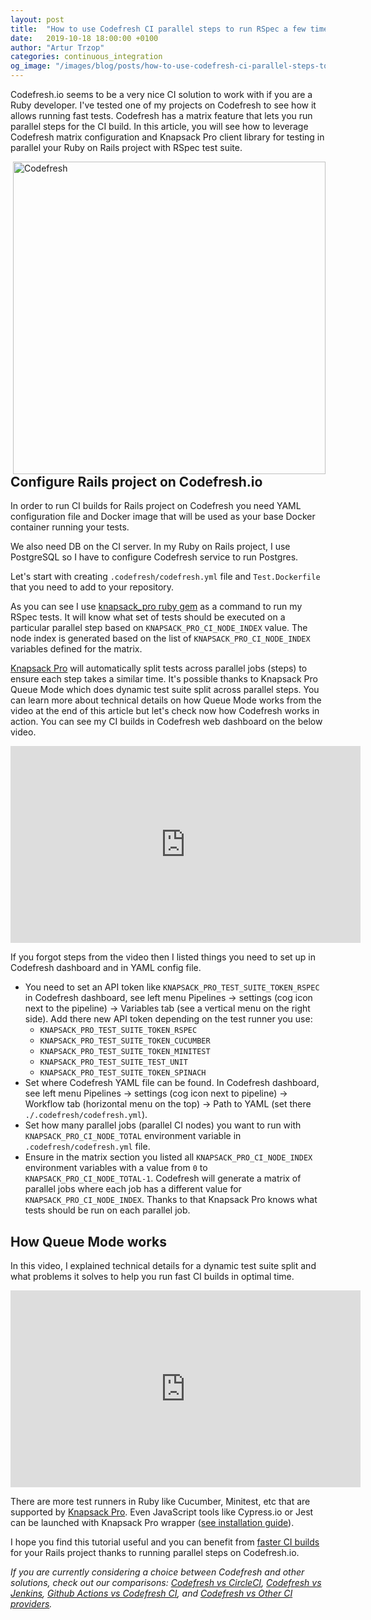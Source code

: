 ```yaml
---
layout: post
title:  "How to use Codefresh CI parallel steps to run RSpec a few times faster for Rails project"
date:   2019-10-18 18:00:00 +0100
author: "Artur Trzop"
categories: continuous_integration
og_image: "/images/blog/posts/how-to-use-codefresh-ci-parallel-steps-to-run-rspec-a-few-times-faster-for-rails-project/codefresh.png"
---
```


Codefresh.io seems to be a very nice CI solution to work with if you are a Ruby developer. I've tested one of my projects on Codefresh to see how it allows running fast tests. Codefresh has a matrix feature that lets you run parallel steps for the CI build. In this article, you will see how to leverage Codefresh matrix configuration and Knapsack Pro client library for testing in parallel your Ruby on Rails project with RSpec test suite.

<img src="/images/blog/posts/how-to-use-codefresh-ci-parallel-steps-to-run-rspec-a-few-times-faster-for-rails-project/codefresh.png" style="width:500px;margin-left: 15px;float:right;" alt="Codefresh" />

## Configure Rails project on Codefresh.io

In order to run CI builds for Rails project on Codefresh you need YAML configuration file and Docker image that will be used as your base Docker container running your tests.

We also need DB on the CI server. In my Ruby on Rails project, I use PostgreSQL so I have to configure Codefresh service to run Postgres.

Let's start with creating `.codefresh/codefresh.yml` file and `Test.Dockerfile` that you need to add to your repository.

<script src="https://gist.github.com/ArturT/722bccf19bfdce3e5d2dbbc2cb89834a.js"></script>

As you can see I use <a href="https://knapsackpro.com?utm_source=docs_knapsackpro&utm_medium=blog_post&utm_campaign=how-to-use-codefresh-ci-parallel-steps-to-run-rspec-a-few-times-faster-for-rails-project">knapsack_pro ruby gem</a> as a command to run my RSpec tests. It will know what set of tests should be executed on a particular parallel step based on `KNAPSACK_PRO_CI_NODE_INDEX` value. The node index is generated based on the list of `KNAPSACK_PRO_CI_NODE_INDEX`
variables defined for the matrix.

<a href="https://knapsackpro.com?utm_source=docs_knapsackpro&utm_medium=blog_post&utm_campaign=how-to-use-codefresh-ci-parallel-steps-to-run-rspec-a-few-times-faster-for-rails-project">Knapsack Pro</a> will automatically split tests across parallel jobs (steps) to ensure each step takes a similar time. It's possible thanks to Knapsack Pro Queue Mode which does dynamic test suite split across parallel steps. You can learn more about technical details on how Queue Mode works from the video at the end of this article but let's check now how Codefresh works in action. You can see my CI builds in Codefresh web dashboard on the below video.

<iframe width="560" height="315" src="https://www.youtube.com/embed/6yaE63RGZ0M" frameborder="0" allow="accelerometer; autoplay; encrypted-media; gyroscope; picture-in-picture" allowfullscreen></iframe>

If you forgot steps from the video then I listed things you need to set up in Codefresh dashboard and in YAML config file.

* You need to set an API token like `KNAPSACK_PRO_TEST_SUITE_TOKEN_RSPEC` in Codefresh dashboard, see left menu Pipelines -> settings (cog icon next to the pipeline) -> Variables tab (see a vertical menu on the right side). Add there new API token depending on the test runner you use:
  * `KNAPSACK_PRO_TEST_SUITE_TOKEN_RSPEC`
  * `KNAPSACK_PRO_TEST_SUITE_TOKEN_CUCUMBER`
  * `KNAPSACK_PRO_TEST_SUITE_TOKEN_MINITEST`
  * `KNAPSACK_PRO_TEST_SUITE_TEST_UNIT`
  * `KNAPSACK_PRO_TEST_SUITE_TOKEN_SPINACH`
* Set where Codefresh YAML file can be found. In Codefresh dashboard, see left menu Pipelines -> settings (cog icon next to pipeline) -> Workflow tab (horizontal menu on the top) -> Path to YAML (set there `./.codefresh/codefresh.yml`).
* Set how many parallel jobs (parallel CI nodes) you want to run with `KNAPSACK_PRO_CI_NODE_TOTAL` environment variable in `.codefresh/codefresh.yml` file.
* Ensure in the matrix section you listed all `KNAPSACK_PRO_CI_NODE_INDEX` environment variables with a value from `0` to `KNAPSACK_PRO_CI_NODE_TOTAL-1`. Codefresh will generate a matrix of parallel jobs where each job has a different value for `KNAPSACK_PRO_CI_NODE_INDEX`. Thanks to that Knapsack Pro knows what tests should be run on each parallel job.

## How Queue Mode works

In this video, I explained technical details for a dynamic test suite split and what problems it solves to help you run fast CI builds in optimal time.

<iframe width="560" height="315" src="https://www.youtube.com/embed/hUEB1XDKEFY" frameborder="0" allow="accelerometer; autoplay; encrypted-media; gyroscope; picture-in-picture" allowfullscreen></iframe>

There are more test runners in Ruby like Cucumber, Minitest, etc that are supported by <a href="https://knapsackpro.com?utm_source=docs_knapsackpro&utm_medium=blog_post&utm_campaign=how-to-use-codefresh-ci-parallel-steps-to-run-rspec-a-few-times-faster-for-rails-project">Knapsack Pro</a>. Even JavaScript tools like Cypress.io or Jest can be launched with Knapsack Pro wrapper ([see installation guide](/integration/)).

I hope you find this tutorial useful and you can benefit from [faster CI builds](https://knapsackpro.com?utm_source=docs_knapsackpro&utm_medium=blog_post&utm_campaign=how-to-use-codefresh-ci-parallel-steps-to-run-rspec-a-few-times-faster-for-rails-project) for your Rails project thanks to running parallel steps on Codefresh.io.

<i>If you are currently considering a choice between Codefresh and other solutions, check out our comparisons: [Codefresh vs CircleCI](https://knapsackpro.com/ci_comparisons/codefresh-ci/vs/circle-ci?utm_source=docs_knapsackpro&utm_medium=blog_post&utm_campaign=how-to-use-codefresh-ci-parallel-steps-to-run-rspec-a-few-times-faster-for-rails-project), [Codefresh vs Jenkins](https://knapsackpro.com/ci_comparisons/codefresh-ci/vs/jenkins?utm_source=docs_knapsackpro&utm_medium=blog_post&utm_campaign=how-to-use-codefresh-ci-parallel-steps-to-run-rspec-a-few-times-faster-for-rails-project), [Github Actions vs Codefresh CI](https://knapsackpro.com/ci_comparisons/github-actions/vs/codefresh-ci?utm_source=docs_knapsackpro&utm_medium=blog_post&utm_campaign=how-to-use-codefresh-ci-parallel-steps-to-run-rspec-a-few-times-faster-for-rails-project), and [Codefresh vs Other CI providers](https://knapsackpro.com/ci_comparisons/?utm_source=docs_knapsackpro&utm_medium=blog_post&utm_campaign=how-to-use-codefresh-ci-parallel-steps-to-run-rspec-a-few-times-faster-for-rails-project#codefresh-ci).</i>
